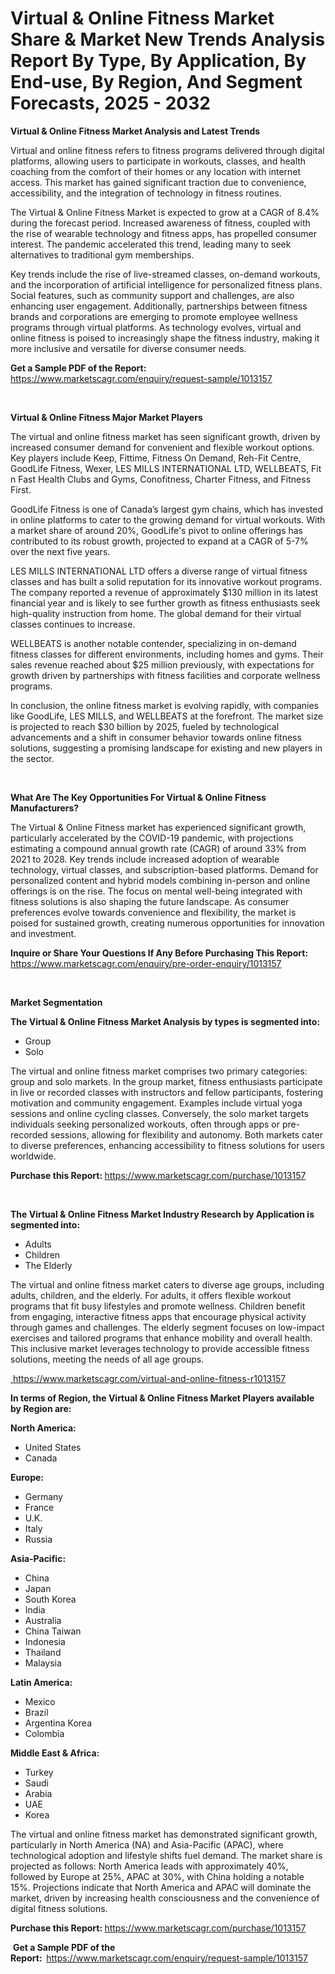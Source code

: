 <p><h1>Virtual & Online Fitness Market Share & Market New Trends Analysis Report By Type, By Application, By End-use, By Region, And Segment Forecasts, 2025 - 2032</h1></p><p><strong>Virtual & Online Fitness Market Analysis and Latest Trends</strong></p>
<p><p>Virtual and online fitness refers to fitness programs delivered through digital platforms, allowing users to participate in workouts, classes, and health coaching from the comfort of their homes or any location with internet access. This market has gained significant traction due to convenience, accessibility, and the integration of technology in fitness routines.</p><p>The Virtual & Online Fitness Market is expected to grow at a CAGR of 8.4% during the forecast period. Increased awareness of fitness, coupled with the rise of wearable technology and fitness apps, has propelled consumer interest. The pandemic accelerated this trend, leading many to seek alternatives to traditional gym memberships. </p><p>Key trends include the rise of live-streamed classes, on-demand workouts, and the incorporation of artificial intelligence for personalized fitness plans. Social features, such as community support and challenges, are also enhancing user engagement. Additionally, partnerships between fitness brands and corporations are emerging to promote employee wellness programs through virtual platforms. As technology evolves, virtual and online fitness is poised to increasingly shape the fitness industry, making it more inclusive and versatile for diverse consumer needs.</p></p>
<p><strong>Get a Sample PDF of the Report:&nbsp;</strong> <a href="https://www.marketscagr.com/enquiry/request-sample/1013157?utm_campaign=2483&utm_medium=2&utm_source=Github&utm_content=ia&utm_term=19042025&utm_id=virtual-online-fitness">https://www.marketscagr.com/enquiry/request-sample/1013157</a></p>
<p>&nbsp;</p>
<p><strong>Virtual & Online Fitness Major Market Players</strong></p>
<p><p>The virtual and online fitness market has seen significant growth, driven by increased consumer demand for convenient and flexible workout options. Key players include Keep, Fittime, Fitness On Demand, Reh-Fit Centre, GoodLife Fitness, Wexer, LES MILLS INTERNATIONAL LTD, WELLBEATS, Fit n Fast Health Clubs and Gyms, Conofitness, Charter Fitness, and Fitness First.</p><p>GoodLife Fitness is one of Canada’s largest gym chains, which has invested in online platforms to cater to the growing demand for virtual workouts. With a market share of around 20%, GoodLife's pivot to online offerings has contributed to its robust growth, projected to expand at a CAGR of 5-7% over the next five years.</p><p>LES MILLS INTERNATIONAL LTD offers a diverse range of virtual fitness classes and has built a solid reputation for its innovative workout programs. The company reported a revenue of approximately $130 million in its latest financial year and is likely to see further growth as fitness enthusiasts seek high-quality instruction from home. The global demand for their virtual classes continues to increase.</p><p>WELLBEATS is another notable contender, specializing in on-demand fitness classes for different environments, including homes and gyms. Their sales revenue reached about $25 million previously, with expectations for growth driven by partnerships with fitness facilities and corporate wellness programs.</p><p>In conclusion, the online fitness market is evolving rapidly, with companies like GoodLife, LES MILLS, and WELLBEATS at the forefront. The market size is projected to reach $30 billion by 2025, fueled by technological advancements and a shift in consumer behavior towards online fitness solutions, suggesting a promising landscape for existing and new players in the sector.</p></p>
<p>&nbsp;</p>
<p><strong>What Are The Key Opportunities For Virtual & Online Fitness Manufacturers?</strong></p>
<p><p>The Virtual & Online Fitness market has experienced significant growth, particularly accelerated by the COVID-19 pandemic, with projections estimating a compound annual growth rate (CAGR) of around 33% from 2021 to 2028. Key trends include increased adoption of wearable technology, virtual classes, and subscription-based platforms. Demand for personalized content and hybrid models combining in-person and online offerings is on the rise. The focus on mental well-being integrated with fitness solutions is also shaping the future landscape. As consumer preferences evolve towards convenience and flexibility, the market is poised for sustained growth, creating numerous opportunities for innovation and investment.</p></p>
<p><strong>Inquire or Share Your Questions If Any Before Purchasing This Report:</strong> <a href="https://www.marketscagr.com/enquiry/pre-order-enquiry/1013157?utm_campaign=2483&utm_medium=2&utm_source=Github&utm_content=ia&utm_term=19042025&utm_id=virtual-online-fitness">https://www.marketscagr.com/enquiry/pre-order-enquiry/1013157</a></p>
<p>&nbsp;</p>
<p><strong>Market Segmentation</strong></p>
<p><strong>The Virtual & Online Fitness Market Analysis by types is segmented into:</strong></p>
<p><ul><li>Group</li><li>Solo</li></ul></p>
<p><p>The virtual and online fitness market comprises two primary categories: group and solo markets. In the group market, fitness enthusiasts participate in live or recorded classes with instructors and fellow participants, fostering motivation and community engagement. Examples include virtual yoga sessions and online cycling classes. Conversely, the solo market targets individuals seeking personalized workouts, often through apps or pre-recorded sessions, allowing for flexibility and autonomy. Both markets cater to diverse preferences, enhancing accessibility to fitness solutions for users worldwide.</p></p>
<p><strong>Purchase this Report:&nbsp;</strong><a href="https://www.marketscagr.com/purchase/1013157?utm_campaign=2483&utm_medium=2&utm_source=Github&utm_content=ia&utm_term=19042025&utm_id=virtual-online-fitness">https://www.marketscagr.com/purchase/1013157</a></p>
<p>&nbsp;</p>
<p><strong>The Virtual & Online Fitness Market Industry Research by Application is segmented into:</strong></p>
<p><ul><li>Adults</li><li>Children</li><li>The Elderly</li></ul></p>
<p><p>The virtual and online fitness market caters to diverse age groups, including adults, children, and the elderly. For adults, it offers flexible workout programs that fit busy lifestyles and promote wellness. Children benefit from engaging, interactive fitness apps that encourage physical activity through games and challenges. The elderly segment focuses on low-impact exercises and tailored programs that enhance mobility and overall health. This inclusive market leverages technology to provide accessible fitness solutions, meeting the needs of all age groups.</p></p>
<p><a href="https://www.marketscagr.com/virtual-and-online-fitness-r1013157?utm_campaign=2483&utm_medium=2&utm_source=Github&utm_content=ia&utm_term=19042025&utm_id=virtual-online-fitness">&nbsp;https://www.marketscagr.com/virtual-and-online-fitness-r1013157</a></p>
<p><strong>In terms of Region, the Virtual & Online Fitness Market Players available by Region are:</strong></p>
<p>
    <p> <strong> North America: </strong>
        <ul>
            <li>United States</li>
            <li>Canada</li>
        </ul>
        </p> 
    <p> <strong> Europe: </strong>
        <ul>
            <li>Germany</li>
            <li>France</li>
            <li>U.K.</li>
            <li>Italy</li>
            <li>Russia</li>
        </ul>
        </p> 
    <p> <strong> Asia-Pacific: </strong>
        <ul>
            <li>China</li>
            <li>Japan</li>
            <li>South Korea</li>
            <li>India</li>
            <li>Australia</li>
            <li>China Taiwan</li>
            <li>Indonesia</li>
            <li>Thailand</li>
            <li>Malaysia</li>
        </ul>
        </p> 
    <p> <strong> Latin America: </strong>
        <ul>
            <li>Mexico</li>
            <li>Brazil</li>
            <li>Argentina Korea</li>
            <li>Colombia</li>
        </ul>
        </p> 
    <p> <strong> Middle East & Africa: </strong>
        <ul>
            <li>Turkey</li>
            <li>Saudi</li>
            <li>Arabia</li>
            <li>UAE</li>
            <li>Korea</li>
        </ul>
    </p>
    </p>
<p><p>The virtual and online fitness market has demonstrated significant growth, particularly in North America (NA) and Asia-Pacific (APAC), where technological adoption and lifestyle shifts fuel demand. The market share is projected as follows: North America leads with approximately 40%, followed by Europe at 25%, APAC at 30%, with China holding a notable 15%. Projections indicate that North America and APAC will dominate the market, driven by increasing health consciousness and the convenience of digital fitness solutions.</p></p>
<p><strong>Purchase this Report: </strong><a href="https://www.marketscagr.com/purchase/1013157?utm_campaign=2483&utm_medium=2&utm_source=Github&utm_content=ia&utm_term=19042025&utm_id=virtual-online-fitness">https://www.marketscagr.com/purchase/1013157</a></p>
<p>&nbsp;<strong>Get a Sample PDF of the Report:&nbsp;&nbsp;</strong><a href="https://www.marketscagr.com/enquiry/request-sample/1013157?utm_campaign=2483&utm_medium=2&utm_source=Github&utm_content=ia&utm_term=19042025&utm_id=virtual-online-fitness">https://www.marketscagr.com/enquiry/request-sample/1013157</a></p>
<p><strong></strong></p>
<p><p></p><p></p><p></p></p>